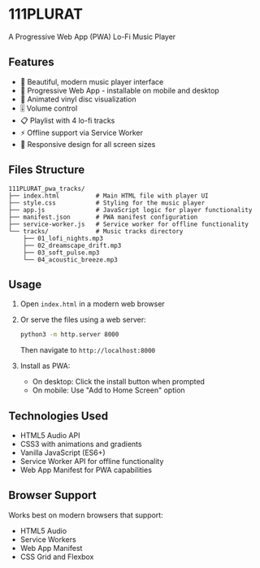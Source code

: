 # 111PLURAT

A Progressive Web App (PWA) Lo-Fi Music Player

## Features

- 🎵 Beautiful, modern music player interface
- 📱 Progressive Web App - installable on mobile and desktop
- 🎨 Animated vinyl disc visualization
- 🎚️ Volume control
- 📋 Playlist with 4 lo-fi tracks
- ⚡ Offline support via Service Worker
- 📱 Responsive design for all screen sizes

## Files Structure

```
111PLURAT_pwa_tracks/
├── index.html          # Main HTML file with player UI
├── style.css           # Styling for the music player
├── app.js              # JavaScript logic for player functionality
├── manifest.json       # PWA manifest configuration
├── service-worker.js   # Service worker for offline functionality
└── tracks/             # Music tracks directory
    ├── 01_lofi_nights.mp3
    ├── 02_dreamscape_drift.mp3
    ├── 03_soft_pulse.mp3
    └── 04_acoustic_breeze.mp3
```

## Usage

1. Open `index.html` in a modern web browser
2. Or serve the files using a web server:
   ```bash
   python3 -m http.server 8000
   ```
   Then navigate to `http://localhost:8000`

3. Install as PWA:
   - On desktop: Click the install button when prompted
   - On mobile: Use "Add to Home Screen" option

## Technologies Used

- HTML5 Audio API
- CSS3 with animations and gradients
- Vanilla JavaScript (ES6+)
- Service Worker API for offline functionality
- Web App Manifest for PWA capabilities

## Browser Support

Works best on modern browsers that support:
- HTML5 Audio
- Service Workers
- Web App Manifest
- CSS Grid and Flexbox
